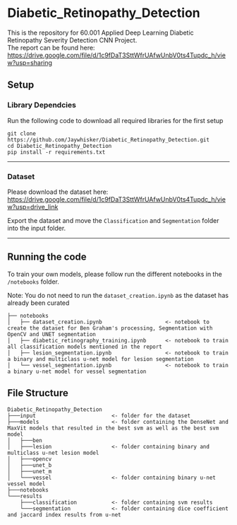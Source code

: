 # Diabetic_Retinopathy_Detection
This is the repository for 60.001 Applied Deep Learning Diabetic Retinopathy Severity Detection CNN Project. 
<br/>
The report can be found here: https://drive.google.com/file/d/1c9fDaT3SttWfrUAfwUnbV0ts4Tupdc_h/view?usp=sharing

## Setup
### Library Dependcies
Run the following code to download all required libraries for the first setup
```
git clone https://github.com/Jaywhisker/Diabetic_Retinopathy_Detection.git
cd Diabetic_Retinopathy_Detection
pip install -r requirements.txt
```
___
### Dataset
Please download the dataset here: https://drive.google.com/file/d/1c9fDaT3SttWfrUAfwUnbV0ts4Tupdc_h/view?usp=drive_link 

Export the dataset and move the `Classification` and `Segmentation` folder into the input folder.
___

## Running the code
To train your own models, please follow run the different notebooks in the `/notebooks` folder. 

Note: You do not need to run the `dataset_creation.ipynb` as the dataset has already been curated
```
├── notebooks
│   ├── dataset_creation.ipynb                    <- notebook to create the dataset for Ben Graham's processing, Segmentation with OpenCV and UNET segmentation
│   ├── diabetic_retinography_training.ipynb      <- notebook to train all classification models mentioned in the report
│   ├── lesion_segmentation.ipynb                 <- notebook to train a binary and multiclass u-net model for lesion segmentation
│   └── vessel_segmentation.ipynb                 <- notebook to train a binary u-net model for vessel segmentation
```

## File Structure
```
Diabetic_Retinopathy_Detection
├───input                        <- folder for the dataset
├───models                       <- folder containing the DenseNet and MaxVit models that resulted in the best svm as well as the best svm model
│   ├───ben
│   ├───lesion                   <- folder containing binary and multiclass u-net lesion model
│   ├───opencv
│   ├───unet_b
│   ├───unet_m
│   └───vessel                   <- folder containing binary u-net vessel model
├───notebooks
└───results
    ├───classification           <- folder containing svm results
    └───segmentation             <- folder containing dice coefficient and jaccard index results from u-net
```
